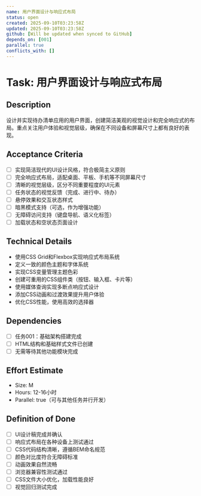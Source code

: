 ```yaml
---
name: 用户界面设计与响应式布局
status: open
created: 2025-09-10T03:23:58Z
updated: 2025-09-10T03:23:58Z
github: [Will be updated when synced to GitHub]
depends_on: [001]
parallel: true
conflicts_with: []
---
```


# Task: 用户界面设计与响应式布局

## Description
设计并实现待办清单应用的用户界面，创建简洁美观的视觉设计和完全响应式的布局。重点关注用户体验和视觉层级，确保在不同设备和屏幕尺寸上都有良好的表现。

## Acceptance Criteria
- [ ] 实现简洁现代的UI设计风格，符合极简主义原则
- [ ] 完全响应式布局，适配桌面、平板、手机等不同屏幕尺寸
- [ ] 清晰的视觉层级，区分不同重要程度的UI元素
- [ ] 任务状态的视觉反馈（完成、进行中、待办）
- [ ] 悬停效果和交互状态样式
- [ ] 暗黑模式支持（可选，作为增强功能）
- [ ] 无障碍访问支持（键盘导航、语义化标签）
- [ ] 加载状态和空状态页面设计

## Technical Details
- 使用CSS Grid和Flexbox实现响应式布局系统
- 定义一致的颜色主题和字体系统
- 实现CSS变量管理主题色彩
- 创建可重用的CSS组件类（按钮、输入框、卡片等）
- 使用媒体查询实现多断点响应式设计
- 添加CSS动画和过渡效果提升用户体验
- 优化CSS性能，使用高效的选择器

## Dependencies
- [ ] 任务001：基础架构搭建完成
- [ ] HTML结构和基础样式文件已创建
- [ ] 无需等待其他功能模块完成

## Effort Estimate
- Size: M
- Hours: 12-16小时
- Parallel: true（可与其他任务并行开发）

## Definition of Done
- [ ] UI设计稿完成并确认
- [ ] 响应式布局在各种设备上测试通过
- [ ] CSS代码结构清晰，遵循BEM命名规范
- [ ] 颜色对比度符合无障碍标准
- [ ] 动画效果自然流畅
- [ ] 浏览器兼容性测试通过
- [ ] CSS文件大小优化，加载性能良好
- [ ] 视觉回归测试完成